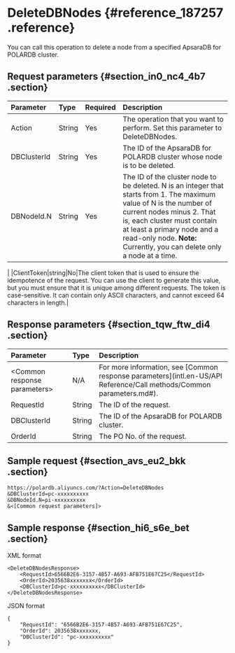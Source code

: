 # DeleteDBNodes {#reference_187257 .reference}

You can call this operation to delete a node from a specified ApsaraDB for POLARDB cluster.

## Request parameters {#section_in0_nc4_4b7 .section}

|Parameter|Type|Required|Description|
|:--------|:---|:-------|:----------|
|Action|String|Yes|The operation that you want to perform. Set this parameter to DeleteDBNodes.|
|DBClusterId|String|Yes|The ID of the ApsaraDB for POLARDB cluster whose node is to be deleted.|
|DBNodeId.N|String|Yes|The ID of the cluster node to be deleted. N is an integer that starts from 1. The maximum value of N is the number of current nodes minus 2. That is, each cluster must contain at least a primary node and a read-only node. **Note:** Currently, you can delete only a node at a time.

 |
|ClientToken|string|No|The client token that is used to ensure the idempotence of the request. You can use the client to generate this value, but you must ensure that it is unique among different requests. The token is case-sensitive. It can contain only ASCII characters, and cannot exceed 64 characters in length.|

## Response parameters {#section_tqw_ftw_di4 .section}

|Parameter|Type|Description|
|:--------|:---|:----------|
|<Common response parameters\>|N/A|For more information, see [Common response parameters](intl.en-US/API Reference/Call methods/Common parameters.md#).|
|RequestId|String|The ID of the request.|
|DBClusterId|String|The ID of the ApsaraDB for POLARDB cluster.|
|OrderId|String|The PO No. of the request.|

## Sample request {#section_avs_eu2_bkk .section}

```
https://polardb.aliyuncs.com/?Action=DeleteDBNodes
&DBClusterId=pc-xxxxxxxxxx
&DBNodeId.N=pi-xxxxxxxxxx
&<[Common request parameters]>
```

## Sample response {#section_hi6_s6e_bet .section}

XML format

```
<DeleteDBNodesResponse>  
	<RequestId>6566B2E6-3157-4B57-A693-AFB751E67C25</RequestId>
	<OrderId>2035638xxxxxxx</OrderId>
	<DBClusterId>pc-xxxxxxxxxx</DBClusterId>
</DeleteDBNodesResponse>
```

JSON format

```
{
	"RequestId": "6566B2E6-3157-4B57-A693-AFB751E67C25",
	"OrderId": 2035638xxxxxxx,
	"DBClusterId": "pc-xxxxxxxxxx"
}
```

